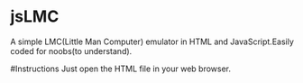 # jsLMC
A simple LMC(Little Man Computer) emulator in HTML and JavaScript.Easily coded for noobs(to understand).

#Instructions
Just open the HTML file in your web browser.

